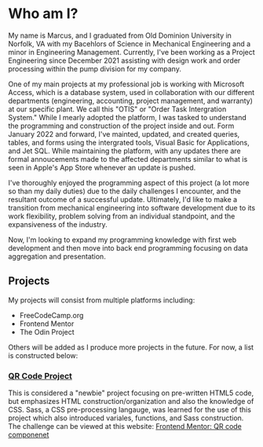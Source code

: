 # Who am I?

My name is Marcus, and I graduated from Old Dominion University in Norfolk, VA with my Bacehlors of Science in Mechanical Engineering and a minor in Engineering Management. Currently, I've been working as a Project Engineering since December 2021 assisting with design work and order processing within the pump division for my company.

One of my main projects at my professional job is working with Microsoft Access, which is a database system, used in collaboration with our different departments (engineering, accounting, project management, and warranty) at our specific plant. We call this "OTIS" or "Order Task Intergration System." While I mearly adopted the platform, I was tasked to understand the programming and construction of the project inside and out. Form January 2022 and forward, I've mainted, updated, and created queries, tables, and forms using the intergrated tools, Visual Basic for Applications, and Jet SQL. While maintaining the platform, with any updates there are formal annoucements made to the affected departments similar to what is seen in Apple's App Store whenever an update is pushed.

I've thoroughly enjoyed the programming aspect of this project (a lot more so than my daily duties) due to the daily challenges I encounter, and the resultant outcome of a successful update. Ultimately, I'd like to make a transition from mechanical engineering into software development due to its work flexibility, problem solving from an individual standpoint, and the expansiveness of the industry.

Now, I'm looking to expand my programming knowledge with first web development and then move into back end programming focusing on data aggregation and presentation. 

## Projects

My projects will consist from multiple platforms including:
  - FreeCodeCamp.org
  - Frontend Mentor
  - The Odin Project

Others will be added as I produce more projects in the future. For now, a list is constructed below:

### [QR Code Project](https://github.com/mlee99/qrCodeProject)

This is considered a "newbie" project focusing on pre-written HTML5 code, but emphasizes HTML construction/organization and also the knowledge of CSS. Sass, a CSS pre-processing langauge, was learned for the use of this project which also introduced variales, functions, and Sass construction. The challenge can be viewed at this website: [Frontend Mentor: QR code componenet](https://www.frontendmentor.io/challenges/qr-code-component-iux_sIO_H)

